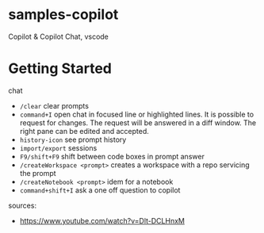 # samples-copilot

Copilot &amp; Copilot Chat, vscode

# Getting Started

chat

- `/clear` clear prompts
- `command+I` open chat in focused line or highlighted lines. It is possible to request for changes. The request will be answered in a diff window. The right pane can be edited and accepted.
- `history-icon` see prompt history
- `import/export` sessions
- `F9/shift+F9` shift between code boxes in prompt answer
- `/createWorkspace <prompt>` creates a workspace with a repo servicing the prompt
- `/createNotebook <prompt>` idem for a notebook
- `command+shift+I` ask a one off question to copilot

sources:

- https://www.youtube.com/watch?v=Dlt-DCLHnxM
